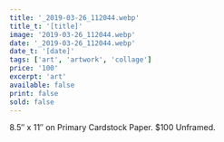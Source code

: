 ```yaml
---
title: '_2019-03-26_112044.webp'
title_t: '[title]'
image: '2019-03-26_112044.webp'
date: '_2019-03-26_112044.webp'
date_t: '[date]'
tags: ['art', 'artwork', 'collage']
price: '100'
excerpt: 'art'
available: false
print: false
sold: false
---
```



8.5″ x 11″ on Primary Cardstock Paper.
$100 Unframed.
